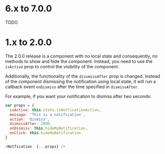 # 6.x to 7.0.0

TODO

# 1.x to 2.0.0

The 2.0.0 release is a component with no local state and consequently, no methods to show and hide the component. Instead, you need to use the `isActive` prop to control the visibility of the component.

Additionally, the functionality of the `dissmissAfter` prop is changed. Instead of the component dismissing the notification using local state, it will run a callback event `onDismiss` after the time specified in `dismissAfter`.

For example, if you want your notification to dismiss after two seconds:

```js
var props = {
  isActive: this.state.isNotficationActive,
  message: 'This is a notification',
  action: 'Dismiss',
  dismissAfter: 2000,
  onDismiss: this.hideMyNotification,
  onClick: this.hideMyNotification
}

<Notfication  {...props} />
```
